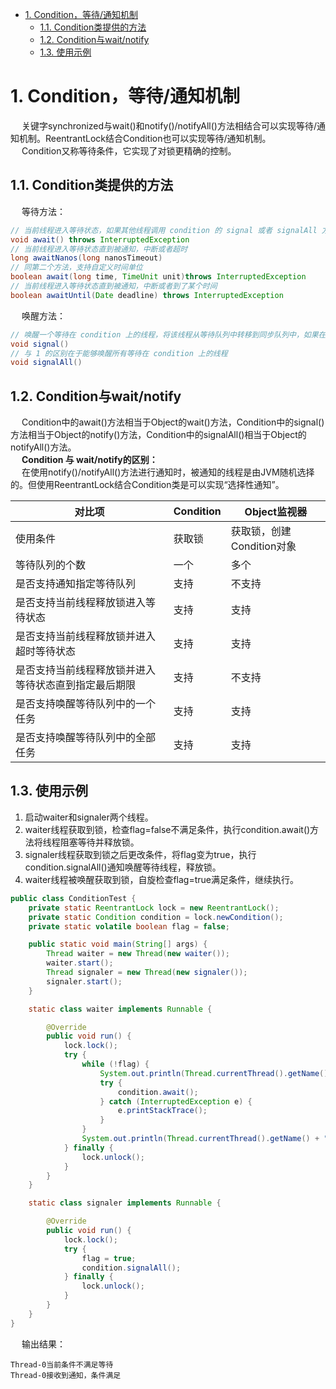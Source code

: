 

<!-- TOC -->

- [1. Condition，等待/通知机制](#1-condition等待通知机制)
    - [1.1. Condition类提供的方法](#11-condition类提供的方法)
    - [1.2. Condition与wait/notify](#12-condition与waitnotify)
    - [1.3. 使用示例](#13-使用示例)

<!-- /TOC -->


# 1. Condition，等待/通知机制  
&emsp; 关键字synchronized与wait()和notify()/notifyAll()方法相结合可以实现等待/通知机制。ReentrantLock结合Condition也可以实现等待/通知机制。  
&emsp; Condition又称等待条件，它实现了对锁更精确的控制。

## 1.1. Condition类提供的方法  
&emsp; 等待方法：  

```java
// 当前线程进入等待状态，如果其他线程调用 condition 的 signal 或者 signalAll 方法并且当前线程获取 Lock 从 await 方法返回，如果在等待状态中被中断会抛出被中断异常
void await() throws InterruptedException
// 当前线程进入等待状态直到被通知，中断或者超时
long awaitNanos(long nanosTimeout)
// 同第二个方法，支持自定义时间单位
boolean await(long time, TimeUnit unit)throws InterruptedException
// 当前线程进入等待状态直到被通知，中断或者到了某个时间
boolean awaitUntil(Date deadline) throws InterruptedException
```

&emsp; 唤醒方法：  

```java
// 唤醒一个等待在 condition 上的线程，将该线程从等待队列中转移到同步队列中，如果在同步队列中能够竞争到 Lock 则可以从等待方法中返回
void signal()
// 与 1 的区别在于能够唤醒所有等待在 condition 上的线程
void signalAll()
```

## 1.2. Condition与wait/notify    
&emsp; Condition中的await()方法相当于Object的wait()方法，Condition中的signal()方法相当于Object的notify()方法，Condition中的signalAll()相当于Object的notifyAll()方法。  
&emsp;  **Condition 与 wait/notify的区别：**    
&emsp; 在使用notify()/notifyAll()方法进行通知时，被通知的线程是由JVM随机选择的。但使用ReentrantLock结合Condition类是可以实现“选择性通知”。  

|对比项| Condition | Object监视器 |  
| ---- | ---- | ---- |  
|使用条件|获取锁|获取锁，创建Condition对象| 
|等待队列的个数|一个|多个| 
|是否支持通知指定等待队列|支持|不支持| 
|是否支持当前线程释放锁进入等待状态|支持|支持| 
|是否支持当前线程释放锁并进入超时等待状态|支持|支持| 
|是否支持当前线程释放锁并进入等待状态直到指定最后期限|支持|不支持| 
|是否支持唤醒等待队列中的一个任务|支持|支持| 
|是否支持唤醒等待队列中的全部任务|支持|支持|   

## 1.3. 使用示例  
1. 启动waiter和signaler两个线程。  
2. waiter线程获取到锁，检查flag=false不满足条件，执行condition.await()方法将线程阻塞等待并释放锁。  
3. signaler线程获取到锁之后更改条件，将flag变为true，执行condition.signalAll()通知唤醒等待线程，释放锁。  
4. waiter线程被唤醒获取到锁，自旋检查flag=true满足条件，继续执行。  

```java
public class ConditionTest {
    private static ReentrantLock lock = new ReentrantLock();
    private static Condition condition = lock.newCondition();
    private static volatile boolean flag = false;

    public static void main(String[] args) {
        Thread waiter = new Thread(new waiter());
        waiter.start();
        Thread signaler = new Thread(new signaler());
        signaler.start();
    }

    static class waiter implements Runnable {

        @Override
        public void run() {
            lock.lock();
            try {
                while (!flag) {
                    System.out.println(Thread.currentThread().getName() + "当前条件不满足等待");
                    try {
                        condition.await();
                    } catch (InterruptedException e) {
                        e.printStackTrace();
                    }
                }
                System.out.println(Thread.currentThread().getName() + "接收到通知条件满足");
            } finally {
                lock.unlock();
            }
        }
    }

    static class signaler implements Runnable {

        @Override
        public void run() {
            lock.lock();
            try {
                flag = true;
                condition.signalAll();
            } finally {
                lock.unlock();
            }
        }
    }
}
```
&emsp; 输出结果：  

    Thread-0当前条件不满足等待
    Thread-0接收到通知，条件满足
